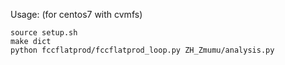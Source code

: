 Usage: (for centos7 with cvmfs)

```
source setup.sh
make dict
python fccflatprod/fccflatprod_loop.py ZH_Zmumu/analysis.py 
```
